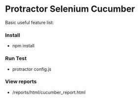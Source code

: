 # Protractor Selenium Cucumber

Basic useful feature list:

 ### Install
 * npm install

 ### Run Test
 * protractor config.js

 ### View reports
 * /reports/html/cucumber_report.html
